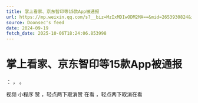 ```yaml
---
title: 掌上看家、京东智印等15款App被通报
url: https://mp.weixin.qq.com/s?__biz=MzIxMDIwODM2MA==&mid=2653930824&idx=1&sn=ca3b0ce64488254124328761a23ad3bd
source: Doonsec's feed
date: 2024-09-19
fetch_date: 2025-10-06T18:24:06.853998
---
```


# 掌上看家、京东智印等15款App被通报

：
，
。

视频
小程序
赞
，轻点两下取消赞
在看
，轻点两下取消在看